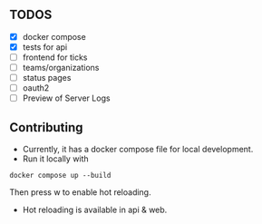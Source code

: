 ## TODOS

- [x] docker compose
- [x] tests for api
- [ ] frontend for ticks
- [ ] teams/organizations
- [ ] status pages
- [ ] oauth2
- [ ] Preview of Server Logs

## Contributing

- Currently, it has a docker compose file for local development.
- Run it locally with

```
docker compose up --build
```
Then press w to enable hot reloading.

- Hot reloading is available in api & web.
